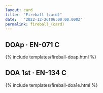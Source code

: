 ```yaml
---
layout: card
title:  "Fireball (card)"
date:   "2022-12-26T06:00:00.000Z"
permalink: fireball_(card)
---
```


## DOAp &middot; EN-071 C

{% include templates/fireball-doap.html %}


## DOA 1st &middot; EN-134 C

{% include templates/fireball-doa1e.html %}
